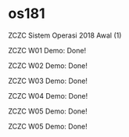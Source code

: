 # os181
ZCZC Sistem Operasi 2018 Awal (1)

ZCZC W01 Demo: Done!

ZCZC W02 Demo: Done!

ZCZC W03 Demo: Done!

ZCZC W04 Demo: Done!

ZCZC W05 Demo: Done!

ZCZC W05 Demo: Done!
